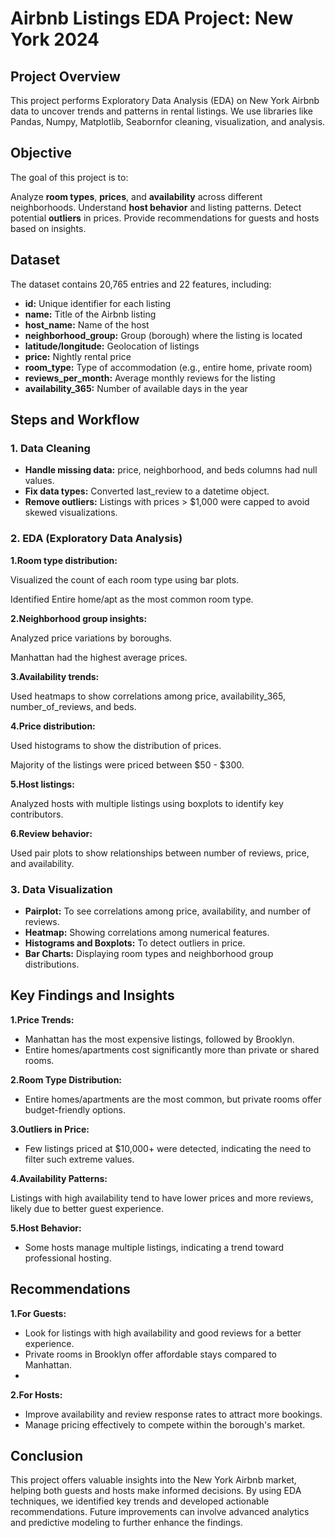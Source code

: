 # Airbnb Listings EDA Project: New York 2024
## Project Overview
This project performs Exploratory Data Analysis (EDA) on New York Airbnb data to uncover trends and patterns in rental listings. We use libraries like Pandas, Numpy, Matplotlib, Seabornfor cleaning, visualization, and analysis.

## Objective
The goal of this project is to:

Analyze **room types**, **prices**, and **availability** across different neighborhoods.
Understand **host behavior** and listing patterns.
Detect potential **outliers** in prices.
Provide recommendations for guests and hosts based on insights.

## Dataset
The dataset contains 20,765 entries and 22 features, including:

- **id:** Unique identifier for each listing
- **name:** Title of the Airbnb listing
- **host_name:** Name of the host
- **neighborhood_group:** Group (borough) where the listing is located
- **latitude/longitude:** Geolocation of listings
- **price:** Nightly rental price
- **room_type:** Type of accommodation (e.g., entire home, private room)
- **reviews_per_month:** Average monthly reviews for the listing
- **availability_365:** Number of available days in the year

## Steps and Workflow
### 1. Data Cleaning
- **Handle missing data:** price, neighborhood, and beds columns had null values.
- **Fix data types:** Converted last_review to a datetime object.
- **Remove outliers:** Listings with prices > $1,000 were capped to avoid skewed visualizations.
  
### 2. EDA (Exploratory Data Analysis)

**1.Room type distribution:**

Visualized the count of each room type using bar plots.

Identified Entire home/apt as the most common room type.

**2.Neighborhood group insights:**

Analyzed price variations by boroughs.

Manhattan had the highest average prices.

**3.Availability trends:**

Used heatmaps to show correlations among price, availability_365, number_of_reviews, and beds.

**4.Price distribution:**

Used histograms to show the distribution of prices.

Majority of the listings were priced between $50 - $300.

**5.Host listings:**

Analyzed hosts with multiple listings using boxplots to identify key contributors.

**6.Review behavior:**

Used pair plots to show relationships between number of reviews, price, and availability.
### 3. Data Visualization
- **Pairplot:** To see correlations among price, availability, and number of reviews.
- **Heatmap:** Showing correlations among numerical features.
- **Histograms and Boxplots:** To detect outliers in price.
- **Bar Charts:** Displaying room types and neighborhood group distributions.
  


## Key Findings and Insights
**1.Price Trends:**

- Manhattan has the most expensive listings, followed by Brooklyn.
- Entire homes/apartments cost significantly more than private or shared rooms.
  
**2.Room Type Distribution:**

- Entire homes/apartments are the most common, but private rooms offer budget-friendly options.
  
**3.Outliers in Price:**

- Few listings priced at $10,000+ were detected, indicating the need to filter such extreme values.
 
**4.Availability Patterns:**

Listings with high availability tend to have lower prices and more reviews, likely due to better guest experience.

**5.Host Behavior:**

- Some hosts manage multiple listings, indicating a trend toward professional hosting.

## Recommendations
**1.For Guests:**

- Look for listings with high availability and good reviews for a better experience.
- Private rooms in Brooklyn offer affordable stays compared to Manhattan.
- 
**2.For Hosts:**

- Improve availability and review response rates to attract more bookings.
- Manage pricing effectively to compete within the borough's market.

## Conclusion
This project offers valuable insights into the New York Airbnb market, helping both guests and hosts make informed decisions. By using EDA techniques, we identified key trends and developed actionable recommendations. Future improvements can involve advanced analytics and predictive modeling to further enhance the findings.















